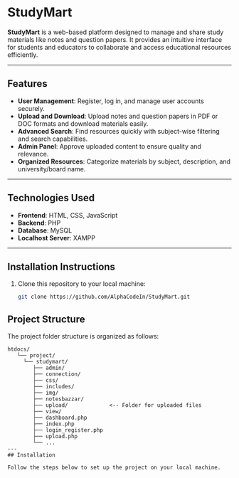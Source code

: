 # StudyMart  

**StudyMart** is a web-based platform designed to manage and share study materials like notes and question papers. It provides an intuitive interface for students and educators to collaborate and access educational resources efficiently.  

---

## Features  
- **User Management**: Register, log in, and manage user accounts securely.  
- **Upload and Download**: Upload notes and question papers in PDF or DOC formats and download materials easily.  
- **Advanced Search**: Find resources quickly with subject-wise filtering and search capabilities.  
- **Admin Panel**: Approve uploaded content to ensure quality and relevance.  
- **Organized Resources**: Categorize materials by subject, description, and university/board name.  

---

## Technologies Used  
- **Frontend**: HTML, CSS, JavaScript  
- **Backend**: PHP  
- **Database**: MySQL  
- **Localhost Server**: XAMPP  

---

## Installation Instructions  
1. Clone this repository to your local machine:  
   ```bash
   git clone https://github.com/AlphaCodeIn/StudyMart.git

## Project Structure

The project folder structure is organized as follows:

```plaintext
htdocs/
   └── project/
     └── studymart/
        ├── admin/
        ├── connection/
        ├── css/
        ├── includes/
        ├── img/
        ├── notesbazzar/
        ├── upload/             <-- Folder for uploaded files
        ├── view/
        ├── dashboard.php
        ├── index.php
        ├── login_register.php
        ├── upload.php
        └── ...
---
## Installation

Follow the steps below to set up the project on your local machine.

